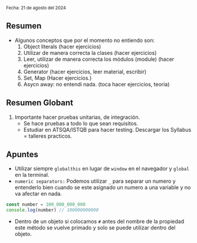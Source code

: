 <sub>Fecha: 21 de agosto del 2024 </sub>
## Resumen

- Algunos conceptos que por el momento no entiendo son:
	1. Object literals (hacer ejercicios)
	2. Utilizar de manera correcta la clases (hacer ejercicios)
	3. Leer, utilizar de manera correcta los módulos (module) (hacer ejercicios)
	4. Generator (hacer ejercicios, leer material, escribir)
	5. Set, Map (Hacer ejercicios.)
	6. Asycn away: no entendi nada. (toca hacer ejercicios, teoria)

## Resumen Globant
1. Importante hacer pruebas unitarias, de integración.
	- Se hace pruebas a todo lo que sean requisitos.
	- Estudiar en ATSQA/ISTQB para hacer testing. Descargar los Syllabus = talleres practicos.


## Apuntes

- Utilizar siempre `globalthis` en lugar de `window` en el navegador y `global` en la terminal.
- `numeric separators:` Podemos utilizar `_` para separar un numero y entenderlo bien cuando se este asignado un numero a una variable y no va afectar en nada. 

```javascript
const number = 100_000_000_000
console.log(number) // 100000000000
```

- Dentro de un objeto si colocamos `#` antes del nombre de la propiedad este método se vuelve primado y solo se puede utilizar dentro del objeto.